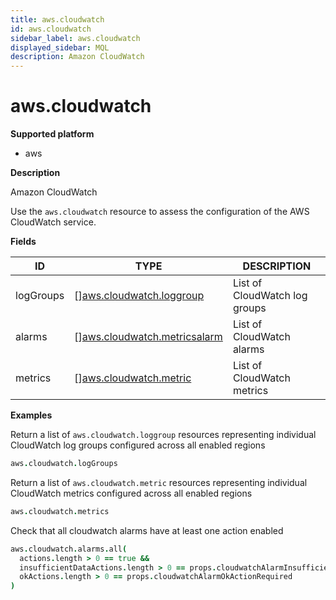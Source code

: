 ```yaml
---
title: aws.cloudwatch
id: aws.cloudwatch
sidebar_label: aws.cloudwatch
displayed_sidebar: MQL
description: Amazon CloudWatch
---
```


# aws.cloudwatch

**Supported platform**

- aws

**Description**

Amazon CloudWatch

Use the `aws.cloudwatch` resource to assess the configuration of the AWS CloudWatch service.

**Fields**

| ID        | TYPE                                                                    | DESCRIPTION                   |
| --------- | ----------------------------------------------------------------------- | ----------------------------- |
| logGroups | &#91;&#93;[aws.cloudwatch.loggroup](aws.cloudwatch.loggroup.md)         | List of CloudWatch log groups |
| alarms    | &#91;&#93;[aws.cloudwatch.metricsalarm](aws.cloudwatch.metricsalarm.md) | List of CloudWatch alarms     |
| metrics   | &#91;&#93;[aws.cloudwatch.metric](aws.cloudwatch.metric.md)             | List of CloudWatch metrics    |

**Examples**

Return a list of `aws.cloudwatch.loggroup` resources representing individual CloudWatch log groups configured across all enabled regions

```coffeescript
aws.cloudwatch.logGroups
```

Return a list of `aws.cloudwatch.metric` resources representing individual CloudWatch metrics configured across all enabled regions

```coffeescript
aws.cloudwatch.metrics
```

Check that all cloudwatch alarms have at least one action enabled

```coffeescript
aws.cloudwatch.alarms.all(
  actions.length > 0 == true &&
  insufficientDataActions.length > 0 == props.cloudwatchAlarmInsufficientDataActionRequired &&
  okActions.length > 0 == props.cloudwatchAlarmOkActionRequired
)
```
